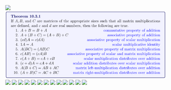 ![](Pasted%20image%2020250312140305.png)
![](images/math_10_3_1.png)![](Pasted%20image%2020250312131216.png)
![](Pasted%20image%2020250312131321.png)
![](Pasted%20image%2020250312131356.png)
![](Pasted%20image%2020250312131443.png)
![](Pasted%20image%2020250312131526.png)
![](Pasted%20image%2020250312133554.png)
![](Pasted%20image%2020250312133624.png)
![](Pasted%20image%2020250312133915.png)
![](Pasted%20image%2020250402113528.png)
![](Pasted%20image%2020250402113601.png)
![](Pasted%20image%2020250402113625.png)
![](Pasted%20image%2020250402113637.png)
![](Pasted%20image%2020250402113706.png)